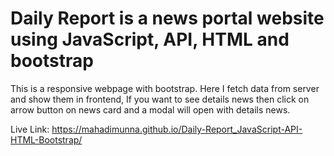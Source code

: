 # Daily Report is a news portal website using JavaScript, API, HTML and bootstrap

This is a responsive webpage with bootstrap. Here I fetch data from server and show them in frontend, If you want to see details news then click on arrow button on news card and a modal will open with details news. 

Live Link: https://mahadimunna.github.io/Daily-Report_JavaScript-API-HTML-Bootstrap/
